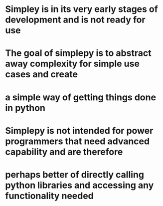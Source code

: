 # Simpley is in its very early stages of development and is not ready for use
#
# The goal of simplepy is to abstract away complexity for simple use cases and create
#   a simple way of getting things done in python
#
# Simplepy is not intended for power programmers that need advanced capability and are therefore
#   perhaps better of directly calling python libraries and accessing any functionality needed
#
